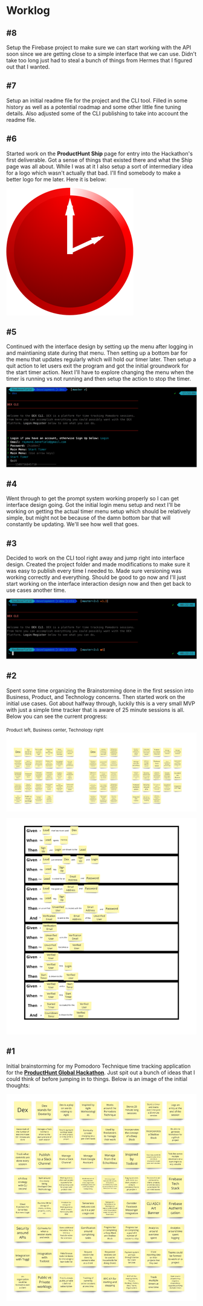 # Worklog

## #8

Setup the Firebase project to make sure we can start working with the API soon
since we are getting close to a simple interface that we can use. Didn't take
too long just had to steal a bunch of things from Hermes that I figured out that
I wanted.


## #7

Setup an initial readme file for the project and the CLI tool. Filled in some
history as well as a potential roadmap and some other little fine tuning
details. Also adjusted some of the CLI publishing to take into account the
readme file.


## #6

Started work on the **ProductHunt Ship** page for entry into the Hackathon's
first deliverable. Got a sense of things that existed there and what the Ship
page was all about. While I was at it I also setup a sort of intermediary idea
for a logo which wasn't actually that bad. I'll find somebody to make a better
logo for me later. Here it is below:

![Initial Logo](./images/logo.png)


## #5

Continued with the interface design by setting up the menu after logging in and
maintianing state during that menu. Then setting up a bottom bar for the menu
that updates regularly which will hold our timer later. Then setup a quit action
to let users exit the program and got the initial groundwork for the start timer
action. Next I'll have to explore changing the menu when the timer is running
vs not running and then setup the action to stop the timer.

![Interface Design #2](./images/Interface-Design-2.png)


## #4

Went through to get the prompt system working properly so I can get interface
design going. Got the initial login menu setup and next I'll be working on
getting the actual timer menu setup which should be relatively simple, but might
not be because of the damn bottom bar that will constantly be updating. We'll
see how well that goes.


## #3

Decided to work on the CLI tool right away and jump right into interface design.
Created the project folder and made modifications to make sure it was easy to
publish every time I needed to. Made sure versioning was working correctly and
everything. Should be good to go now and I'll just start working on the
interface interaction design now and then get back to use cases another time.

![Interface Design #1](./images/Interface-Design-1.png)


## #2

Spent some time organizing the Brainstorming done in the first session into
Business, Product, and Technology concerns. Then started work on the initial use
cases. Got about halfway through, luckily this is a very small MVP with just a
simple time tracker that is aware of 25 minute sessions is all. Below you can
see the current progress:

<sub>Product left, Business center, Technology right</sub>
![Product, Business, Technology](./images/Business-Product-Technology.jpg)

![Use Cases #1](./images/Use-Cases-1.jpg)


## #1

Initial brainstorming for my Pomodoro Technique time tracking application for
the [**ProductHunt Global Hackathon**](https://www.producthunt.com/hackathon).
Just spit out a bunch of ideas that I could think of before jumping in to
things. Below is an image of the initial thoughts:

![Initial Brainstorming](./images/Initial-Brainstorming.jpg)

